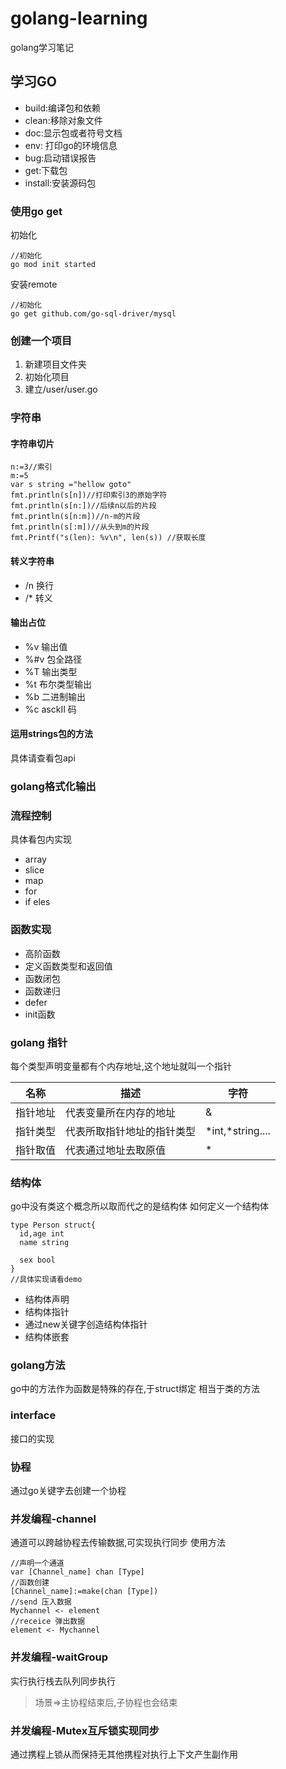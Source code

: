 <!--
 * @Description: 请输入....
 * @Author: Gavin
 * @Date: 2022-06-28 15:00:32
 * @LastEditTime: 2022-07-15 17:35:42
 * @LastEditors: Gavin
-->
# golang-learning
golang学习笔记

## 学习GO 

 * build:编译包和依赖
* clean:移除对象文件
* doc:显示包或者符号文档
* env: 打印go的环境信息
* bug:启动错误报告
* get:下载包
* install:安装源码包

### 使用go get
初始化
```
//初始化
go mod init started
```
安装remote
```
//初始化
go get github.com/go-sql-driver/mysql
```
### 创建一个项目
1. 新建项目文件夹
2. 初始化项目
3. 建立/user/user.go 



### 字符串
#### 字符串切片
```
n:=3//索引
m:=5
var s string ="hellow goto"
fmt.println(s[n])//打印索引3的原始字符
fmt.println(s[n:])//后续n以后的片段
fmt.println(s[n:m])//n-m的片段
fmt.println(s[:m])//从头到m的片段
fmt.Printf("s(len): %v\n", len(s)) //获取长度
```
#### 转义字符串
* /n  换行
* /*  转义
#### 输出占位
* %v 输出值
* %#v 包全路径
* %T 输出类型
* %t 布尔类型输出
* %b 二进制输出
* %c asckII 码

#### 运用strings包的方法
具体请查看包api

### golang格式化输出

####

### 流程控制
具体看包内实现
* array
* slice
* map
* for
* if eles

### 函数实现
* 高阶函数
* 定义函数类型和返回值
* 函数闭包
* 函数递归
* defer 
* init函数

### golang 指针
每个类型声明变量都有个内存地址,这个地址就叫一个指针

| 名称  |  描述    | 字符|
| ----- | ------ |-----|
| 指针地址  | 代表变量所在内存的地址 |&|
|指针类型  | 代表所取指针地址的指针类型 |*int,*string....|
|指针取值  | 代表通过地址去取原值 |*|

### 结构体
go中没有类这个概念所以取而代之的是结构体
如何定义一个结构体
```
type Person struct{
  id,age int
  name string
 
  sex bool
}
//具体实现请看demo

```
* 结构体声明
* 结构体指针
* 通过new关键字创造结构体指针
* 结构体嵌套

### golang方法
go中的方法作为函数是特殊的存在,于struct绑定 相当于类的方法

### interface
接口的实现
### 协程
通过go关键字去创建一个协程
### 并发编程-channel
通道可以跨越协程去传输数据,可实现执行同步
使用方法
```
//声明一个通道
var [Channel_name] chan [Type]
//函数创建
[Channel_name]:=make(chan [Type])
//send 压入数据
Mychannel <- element
//receice 弹出数据
element <- Mychannel

```

### 并发编程-waitGroup
实行执行栈去队列同步执行
>场景=>主协程结束后,子协程也会结束

### 并发编程-Mutex互斥锁实现同步
通过携程上锁从而保持无其他携程对执行上下文产生副作用
